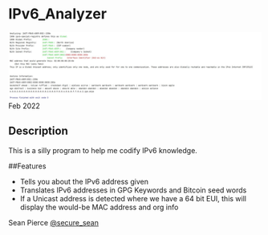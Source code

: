 # IPv6_Analyzer


![Screenshot](assets/screenshot.jpg)
Feb 2022

## Description
This is a silly program to help me codify IPv6 knowledge.

##Features
- Tells you about the IPv6 address given
- Translates IPv6 addresses in GPG Keywords and Bitcoin seed words
- If a Unicast address is detected where we have a 64 bit EUI, this will display the would-be MAC address and org info

Sean Pierce [@secure_sean](https://twitter.com/secure_sean)
